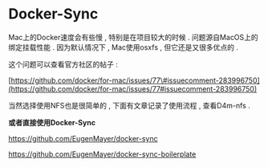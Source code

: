 # Docker-Sync

Mac上的Docker速度会有些慢 , 特别是在项目较大的时候  . 问题源自MacOS上的绑定挂载性能 . 因为默认情况下 , Mac使用osxfs , 但它还是又很多优点的 .

这个问题可以查看官方社区的帖子 :

[https://github.com/docker/for-mac/issues/77\#issuecomment-283996750](https://github.com/docker/for-mac/issues/77#issuecomment-283996750)

当然选择使用NFS也是很简单的 , 下面有文章记录了使用流程 , 查看D4m-nfs . 

**或者直接使用Docker-Sync**

https://github.com/EugenMayer/docker-sync

https://github.com/EugenMayer/docker-sync-boilerplate

